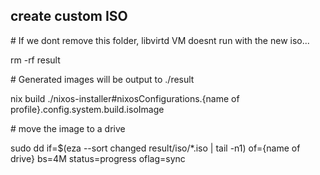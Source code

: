 ## create custom ISO

\# If we dont remove this folder, libvirtd VM doesnt run with the new iso...

rm -rf result

\# Generated images will be output to ./result

nix build ./nixos-installer#nixosConfigurations.{name of profile}.config.system.build.isoImage

\# move the image to a drive

sudo dd if=$(eza --sort changed result/iso/*.iso | tail -n1) of={name of drive} bs=4M status=progress oflag=sync

